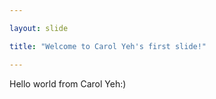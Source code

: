 ```yaml
---

layout: slide

title: "Welcome to Carol Yeh's first slide!"

---
```


Hello world from Carol Yeh:)
